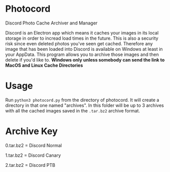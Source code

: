 # Photocord
Discord Photo Cache Archiver and Manager

Discord is an Electron app which means it caches your images in its local storage in order to incread load times in the future. This is also a security risk since even deleted photos you've seen get cached. Therefore any image that has been loaded into Discord is available on Windows at least in your AppData. This program allows you to archive those images and then delete if you'd like to. **Windows only unless somebody can send the link to MacOS and Linux Cache Directories**

# Usage
Run `python3 photocord.py` from the directory of photocord. It will create a directory in that one named "archives". In this folder will be up to 3 archives with all the cached images saved in the `.tar.bz2` archive format.

# Archive Key

0.tar.bz2 = Discord Normal

1.tar.bz2 = Discord Canary

2.tar.bz2 = Discord PTB
